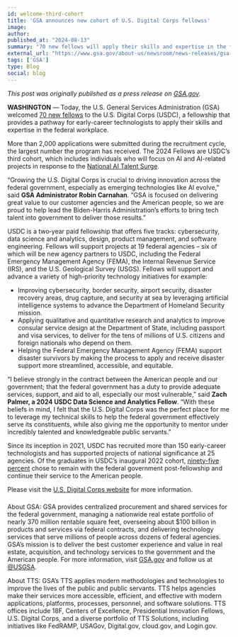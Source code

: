 ```yaml
---
id: welcome-third-cohort
title: 'GSA announces new cohort of U.S. Digital Corps fellowss'
image: 
author: 
published_at: "2024-08-13"
summary: "70 new fellows will apply their skills and expertise in the federal workplace. More than 40 fellows will focus on AI-related projects."
external_url: "https://www.gsa.gov/about-us/newsroom/news-releases/gsa-announces-new-cohort-of-us-digital-corps-fellows-08132024"
tags: ['GSA']
type: Blog
social: blog
---
```

*This post was originally published as a press release on [GSA.gov](https://www.gsa.gov/about-us/newsroom/news-releases/gsa-announces-new-cohort-of-us-digital-corps-fellows-08132024).*

**WASHINGTON** —  Today, the U.S. General Services Administration (GSA) welcomed [70 new fellows](https://digitalcorps.gsa.gov/fellows/2024/#fellows-select-year) to the U.S. Digital Corps (USDC), a fellowship that provides a pathway for early-career technologists to apply their skills and expertise in the federal workplace. 

More than 2,000 applications were submitted during the recruitment cycle, the largest number the program has received. The 2024 Fellows are USDC’s third cohort, which includes individuals who will focus on AI and AI-related projects in response to the [National AI Talent Surge](https://ai.gov/apply/). 

“Growing the U.S. Digital Corps is crucial to driving innovation across the federal government, especially as emerging technologies like AI evolve,” said **GSA Administrator Robin Carnahan**. “GSA is focused on delivering great value to our customer agencies and the American people, so we are proud to help lead the Biden-Harris Administration’s efforts to bring tech talent into government to deliver those results.”

USDC is a two‑year paid fellowship that offers five tracks: cybersecurity, data science and analytics, design, product management, and software engineering. Fellows will support projects at 19 federal agencies – six of which will be new agency partners to USDC, including the Federal Emergency Management Agency (FEMA), the Internal Revenue Service (IRS), and the U.S. Geological Survey (USGS). Fellows will support and advance a variety of high-priority technology initiatives for example:

- Improving cybersecurity, border security, airport security, disaster recovery areas, drug capture, and security at sea by leveraging artificial intelligence systems to advance the Department of Homeland Security mission. 
- Applying qualitative and quantitative research and analytics to improve consular service design at the Department of State, including passport and visa services, to deliver for the tens of millions of U.S. citizens and foreign nationals who depend on them.
- Helping the Federal Emergency Management Agency (FEMA) support disaster survivors by making the process to apply and receive disaster support more streamlined, accessible, and equitable.

“I believe strongly in the contract between the American people and our government; that the federal government has a duty to provide adequate services, support, and aid to all, especially our most vulnerable,” said **Zach Palmer, a 2024 USDC Data Science and Analytics Fellow**. “With these beliefs in mind, I felt that the U.S. Digital Corps was the perfect place for me to leverage my technical skills to help the federal government effectively serve its constituents, while also giving me the opportunity to mentor under incredibly talented and knowledgeable public servants.”

Since its inception in 2021, USDC has recruited more than 150 early-career technologists and has supported projects of national significance at 25 agencies. Of the graduates in USDC’s inaugural 2022 cohort, [ninety-five percent](https://www.gsa.gov/node/164779) chose to remain with the federal government post-fellowship and continue their service to the American people. 

Please visit the [U.S. Digital Corps website](https://digitalcorps.gsa.gov/) for more information.  

###

About GSA: GSA provides centralized procurement and shared services for the federal government, managing a nationwide real estate portfolio of nearly 370 million rentable square feet, overseeing about $100 billion in products and services via federal contracts, and delivering technology services that serve millions of people across dozens of federal agencies. GSA’s mission is to deliver the best customer experience and value in real estate, acquisition, and technology services to the government and the American people. For more information, visit [GSA.gov](https://www.gsa.gov/) and follow us at [@USGSA](https://twitter.com/USGSA).

About TTS: GSA’s TTS applies modern methodologies and technologies to improve the lives of the public and public servants. TTS helps agencies make their services more accessible, efficient, and effective with modern applications, platforms, processes, personnel, and software solutions. TTS offices include 18F, Centers of Excellence, Presidential Innovation Fellows, U.S. Digital Corps, and a diverse portfolio of TTS Solutions, including initiatives like FedRAMP, USAGov, Digital.gov, cloud.gov, and Login.gov.
